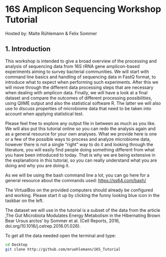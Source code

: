 # 16S Amplicon Sequencing Workshop Tutorial #

Hosted by: Malte Rühlemann & Felix Sommer

## 1. Introduction ##

This workshop is intended to give a broad overview of the processing and analysis of sequencing data from 16S rRNA gene amplicon-based experiments aiming to survey bacterial communities. We will start with command line basics and handling of sequencing data in FastQ format, to introduce what to expect when performing such experiments. After this we will move through the different data processing steps that are necessary when dealing with amplicon data. Finally, we will have a look at a final dataset and compare the outcomes of different processing possibilities, using QIIME output and also the statistical software R. The latter we will also use to discuss properties of microbiome data that need to be taken into account when applying statistical test. 

Please feel free to explore any output file in between as much as you like. We will also put this tutorial online so you can redo the analysis again and as a general resource for your own analyses. What we provide here is one or a few of the possible ways to process and analyze microbiome data, however there is not a single “right” way to do it and looking through the literature, you will easily find people doing something different from what you have been introduced to today. That is why we are being extensive in the explanations in this tutorial, so you can really understand what you are doing and why you are doing it. 

As we will be using the bash command line a lot, you can go here for a general resource about the commands used: https://ss64.com/bash/

The VirtualBox on the provided computers should already be configured and working. Please start it up by clicking the funny looking blue icon in the taskbar on the left.

The dataset we will use in the tutorial is a subset of the data from the article ‚The Gut Microbiota Modulates Energy Metabolism in the Hibernating Brown Bear Ursus arctos’ by Sommer et al. (Cell Reports, 2016, doi.org/10.1016/j.celrep.2016.01.026).

To get all the data needed open the terminal and type:
```bash
cd Desktop
git clone http://github.com/mruehlemann/16S_Tutorial
 
```
